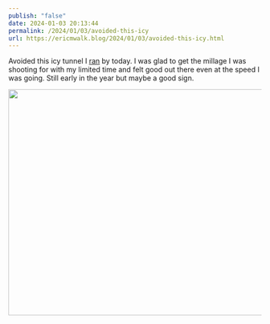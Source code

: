 ```yaml
---
publish: "false"
date: 2024-01-03 20:13:44
permalink: /2024/01/03/avoided-this-icy
url: https://ericmwalk.blog/2024/01/03/avoided-this-icy.html
---
```


Avoided this icy tunnel I [ran](https://strava.com/activities/10487664228) by today. I was glad to get the millage I was shooting for with my limited time and felt good out there even at the speed I was going. Still early in the year but maybe a good sign.

<img src="uploads/2024/61ceae0f7b1a4c5ab1f8f4849211a0ba.jpg" width="600" height="450" alt="">